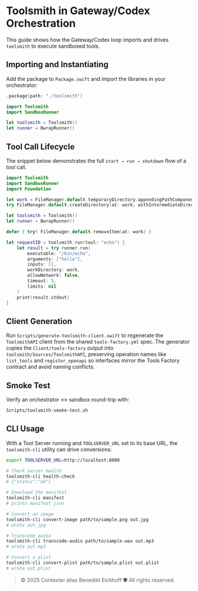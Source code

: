 # Toolsmith in Gateway/Codex Orchestration

This guide shows how the Gateway/Codex loop imports and drives `toolsmith` to execute sandboxed tools.

## Importing and Instantiating

Add the package to `Package.swift` and import the libraries in your orchestrator:

```swift
.package(path: "./toolsmith")
```

```swift
import Toolsmith
import SandboxRunner

let toolsmith = Toolsmith()
let runner = BwrapRunner()
```

## Tool Call Lifecycle

The snippet below demonstrates the full `start → run → shutdown` flow of a tool call.

```swift
import Toolsmith
import SandboxRunner
import Foundation

let work = FileManager.default.temporaryDirectory.appendingPathComponent("work")
try FileManager.default.createDirectory(at: work, withIntermediateDirectories: true)

let toolsmith = Toolsmith()
let runner = BwrapRunner()

defer { try? FileManager.default.removeItem(at: work) }

let requestID = toolsmith.run(tool: "echo") {
    let result = try runner.run(
        executable: "/bin/echo",
        arguments: ["hello"],
        inputs: [],
        workDirectory: work,
        allowNetwork: false,
        timeout: 5,
        limits: nil
    )
    print(result.stdout)
}
```

## Client Generation

Run `Scripts/generate-toolsmith-client.swift` to regenerate the `ToolsmithAPI` client from the shared `tools-factory.yml` spec. The generator copies the `Client/tools-factory` output into `toolsmith/Sources/ToolsmithAPI`, preserving operation names like `list_tools` and `register_openapi` so interfaces mirror the Tools Factory contract and avoid naming conflicts.

## Smoke Test

Verify an orchestrator ↔ sandbox round-trip with:

```bash
Scripts/toolsmith-smoke-test.sh
```

## CLI Usage


With a Tool Server running and `TOOLSERVER_URL` set to its base URL, the `toolsmith-cli` utility can drive conversions:

```bash
export TOOLSERVER_URL=http://localhost:8080

# Check server health
toolsmith-cli health-check
# {"status":"ok"}

# Download the manifest
toolsmith-cli manifest
# prints manifest json

# Convert an image
toolsmith-cli convert-image path/to/sample.png out.jpg
# wrote out.jpg

# Transcode audio
toolsmith-cli transcode-audio path/to/sample.wav out.mp3
# wrote out.mp3

# Convert a plist
toolsmith-cli convert-plist path/to/sample.plist out.plist
# wrote out.plist
```

> © 2025 Contexter alias Benedikt Eickhoff 🛡️ All rights reserved.
